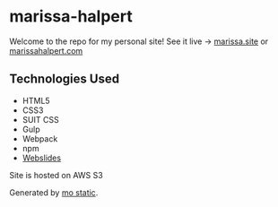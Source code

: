 # marissa-halpert
Welcome to the repo for my personal site! See it live -> [marissa.site](https://marissa.site) or [marissahalpert.com](https://marissahalpert.com)

## Technologies Used

- HTML5
- CSS3
- SUIT CSS
- Gulp
- Webpack
- npm
- [Webslides](https://github.com/webslides/webslides/)

Site is hosted on AWS S3

Generated by [mo static](https://github.com/istrategylabs/mo-static).
